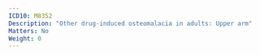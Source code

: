 ```yaml
---
ICD10: M8352
Description: "Other drug-induced osteomalacia in adults: Upper arm"
Matters: No
Weight: 0
---
```


